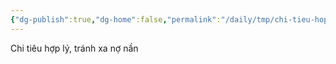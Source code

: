 ```yaml
---
{"dg-publish":true,"dg-home":false,"permalink":"/daily/tmp/chi-tieu-hop-ly/","dgPassFrontmatter":true,"noteIcon":"","updated":"2025-01-14T22:27:58.199+07:00"}
---
```


Chi tiêu hợp lý, tránh xa nợ nần 
